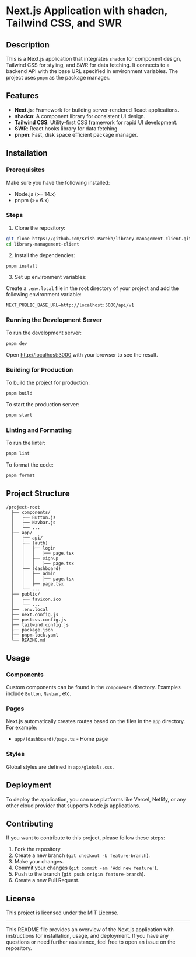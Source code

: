 # Next.js Application with shadcn, Tailwind CSS, and SWR

## Description

This is a Next.js application that integrates `shadcn` for component design, Tailwind CSS for styling, and SWR for data fetching. It connects to a backend API with the base URL specified in environment variables. The project uses `pnpm` as the package manager.

## Features

- **Next.js**: Framework for building server-rendered React applications.
- **shadcn**: A component library for consistent UI design.
- **Tailwind CSS**: Utility-first CSS framework for rapid UI development.
- **SWR**: React hooks library for data fetching.
- **pnpm**: Fast, disk space efficient package manager.

## Installation

### Prerequisites

Make sure you have the following installed:

- Node.js (>= 14.x)
- pnpm (>= 6.x)

### Steps

1. Clone the repository:

```sh
git clone https://github.com/Krish-Parekh/library-management-client.git
cd library-management-client
```

2. Install the dependencies:

```sh
pnpm install
```

3. Set up environment variables:

Create a `.env.local` file in the root directory of your project and add the following environment variable:

```env
NEXT_PUBLIC_BASE_URL=http://localhost:5000/api/v1
```

### Running the Development Server

To run the development server:

```sh
pnpm dev
```

Open [http://localhost:3000](http://localhost:3000) with your browser to see the result.

### Building for Production

To build the project for production:

```sh
pnpm build
```

To start the production server:

```sh
pnpm start
```

### Linting and Formatting

To run the linter:

```sh
pnpm lint
```

To format the code:

```sh
pnpm format
```

## Project Structure

```
/project-root
  ├── components/
  │   ├── Button.js
  │   ├── Navbar.js
  │   └── ...
  ├── app/
  │   ├── api/
  │   ├── (auth)
  │   │   ├── login
  │   │   │   ├── page.tsx
  │   │   ├── signup
  │   │   │   ├── page.tsx
  │   ├── (dashboard)
  │   │   ├── admin
  │   │   │   ├── page.tsx
  │   │   ├── page.tsx
  │   └── ...
  ├── public/
  │   ├── favicon.ico
  │   └── ...
  ├── .env.local
  ├── next.config.js
  ├── postcss.config.js
  ├── tailwind.config.js
  ├── package.json
  ├── pnpm-lock.yaml
  └── README.md
```

## Usage

### Components

Custom components can be found in the `components` directory. Examples include `Button`, `Navbar`, etc.

### Pages

Next.js automatically creates routes based on the files in the `app` directory. For example:

- `app/(dashboard)/page.ts` - Home page

### Styles

Global styles are defined in `app/globals.css`.

## Deployment

To deploy the application, you can use platforms like Vercel, Netlify, or any other cloud provider that supports Node.js applications.

## Contributing

If you want to contribute to this project, please follow these steps:

1. Fork the repository.
2. Create a new branch (`git checkout -b feature-branch`).
3. Make your changes.
4. Commit your changes (`git commit -am 'Add new feature'`).
5. Push to the branch (`git push origin feature-branch`).
6. Create a new Pull Request.

## License

This project is licensed under the MIT License.

---

This README file provides an overview of the Next.js application with instructions for installation, usage, and deployment. If you have any questions or need further assistance, feel free to open an issue on the repository.